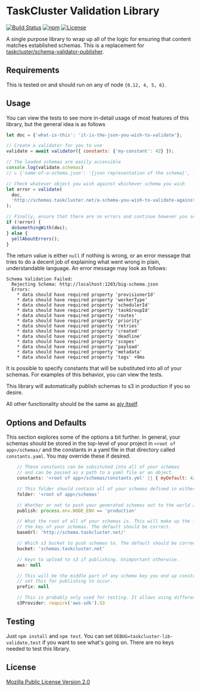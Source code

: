 TaskCluster Validation Library
==============================

[![Build Status](https://travis-ci.org/taskcluster/taskcluster-lib-validate.svg?branch=master)](https://travis-ci.org/taskcluster/taskcluster-lib-validate)
[![npm](https://img.shields.io/npm/v/taskcluster-lib-validate.svg?maxAge=2592000)](https://www.npmjs.com/package/taskcluster-lib-validate)
[![License](https://img.shields.io/badge/license-MPL%202.0-orange.svg)](http://mozilla.org/MPL/2.0)

A single purpose library to wrap up all of the logic for ensuring that
content matches established schemas. This is a replacement for
[taskcluster/schema-validator-publisher](https://github.com/taskcluster/schema-validator-publisher/blob/master/package.json).


Requirements
------------

This is tested on and should run on any of node `{0.12, 4, 5, 6}`.

Usage
-----

You can view the tests to see more in-detail usage of most features of this library, but the general idea is as follows

```javascript
let doc = {'what-is-this': 'it-is-the-json-you-wish-to-validate'};

// Create a validator for you to use
validate = await validator({ constants: {'my-constant': 42} });

// The loaded schemas are easily accessible
console.log(validate.schemas)
// ↳ {'name-of-a-schema.json': '{json representation of the schema}', ...}

// Check whatever object you wish against whichever schema you wish
let error = validate(
  doc,
  'http://schemas.taskcluster.net/a-schema-you-wish-to-validate-against'
);

// Finally, ensure that there are no errors and continue however you see fit
if (!error) {
  doSomethingWith(doc);
} else {
  yellAboutErrors();
}
```

The return value is either `null` if nothing is wrong, or an error message that tries to
do a decent job of explaining what went wrong in plain, understandable language. An
error message may look as follows:

```
Schema Validation Failed:
  Rejecting Schema: http://localhost:1203/big-schema.json
  Errors:
    * data should have required property 'provisionerId'
    * data should have required property 'workerType'
    * data should have required property 'schedulerId'
    * data should have required property 'taskGroupId'
    * data should have required property 'routes'
    * data should have required property 'priority'
    * data should have required property 'retries'
    * data should have required property 'created'
    * data should have required property 'deadline'
    * data should have required property 'scopes'
    * data should have required property 'payload'
    * data should have required property 'metadata'
    * data should have required property 'tags' +9ms
```

It is possible to specify constants that will be substituted into all of your schemas.
For examples of this behavior, you can view the tests.

This library will automatically publish schemas to s3 in production if you so desire.

All other functionality should be the same as [ajv itself](https://www.npmjs.com/package/ajv).

Options and Defaults
--------------------

This section explores some of the options a bit further. In general, your schemas should be
stored in the top-level of your project in `<root of app>/schemas/` and the constants in a yaml file in
that directory called `constants.yaml`. You may override these if desired.

```js
    // These constants can be subsituted into all of your schemas
    // and can be passed as a path to a yaml file or an object.
    constants: '<root of app>/schemas/constants.yml' || { myDefault: 42 }

    // This folder should contain all of your schemas defined in either json or yaml.
    folder: '<root of app>/schemas'

    // Whether or not to push your generated schemas out to the world at large.
    publish: process.env.NODE_ENV == 'production'

    // What the root of all of your schemas is. This will make up the first part of
    // the key of your schemas. The default should be correct.
    baseUrl: 'http://schema.taskcluster.net/'

    // Which s3 bucket to push schemas to. The default should be correct.
    bucket: 'schemas.taskcluster.net'

    // Keys to upload to s3 if publishing. Unimportant otherwise.
    aws: null

    // This will be the middle part of any schema key you end up constructing. You must
    // set this for publishing to occur.
    prefix: null

    // This is probably only used for testing. It allows using different libraries for s3.
    s3Provider: require('aws-sdk').S3
```

Testing
-------

Just `npm install` and `npm test`. You can set `DEBUG=taskcluster-lib-validate,test` if you want to see what's going on.
There are no keys needed to test this library.

License
-------

[Mozilla Public License Version 2.0](https://github.com/taskcluster/taskcluster-lib-validate/blob/master/LICENSE)

